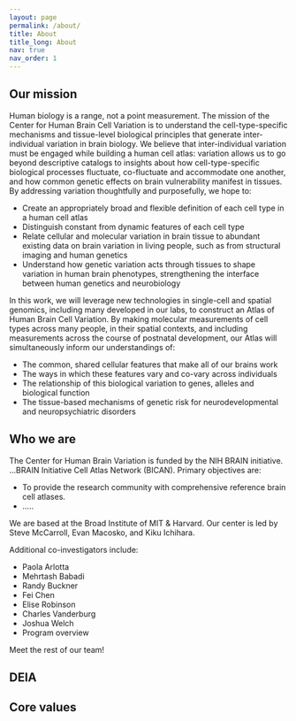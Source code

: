 ```yaml
---
layout: page
permalink: /about/
title: About
title_long: About
nav: true
nav_order: 1
---
```


## Our mission
Human biology is a range, not a point measurement. The mission of the Center for Human Brain Cell Variation is to understand the cell-type-specific mechanisms and tissue-level biological principles that generate inter-individual variation in brain biology. We believe that inter-individual variation must be engaged while building a human cell atlas: variation allows us to go beyond descriptive catalogs to insights about how cell-type-specific biological processes fluctuate, co-fluctuate and accommodate one another, and how common genetic effects on brain vulnerability manifest in tissues. By addressing variation thoughtfully and purposefully, we hope to:

 - Create an appropriately broad and flexible definition of each cell type in a human cell atlas
 - Distinguish constant from dynamic features of each cell type
 - Relate cellular and molecular variation in brain tissue to abundant existing data on brain variation in living people, such as from structural imaging and human genetics
 - Understand how genetic variation acts through tissues to shape variation in human brain phenotypes, strengthening the interface between human genetics and neurobiology

In this work, we will leverage new technologies in single-cell and spatial genomics, including many developed in our labs, to construct an Atlas of Human Brain Cell Variation. By making molecular measurements of cell types across many people, in their spatial contexts, and including measurements across the course of postnatal development, our Atlas will simultaneously inform our understandings of:

 - The common, shared cellular features that make all of our brains work
 - The ways in which these features vary and co-vary across individuals
 - The relationship of this biological variation to genes, alleles and biological function
 - The tissue-based mechanisms of genetic risk for neurodevelopmental and neuropsychiatric disorders

## Who we are
The Center for Human Brain Variation is funded by the NIH BRAIN initiative. ...BRAIN Initiative Cell Atlas Network (BICAN). Primary objectives are:

 - To provide the research community with comprehensive reference brain cell atlases.
 - .....

We are based at the Broad Institute of MIT & Harvard. Our center is led by Steve McCarroll, Evan Macosko, and Kiku Ichihara.

 

Additional co-investigators include: 
 - Paola Arlotta
 - Mehrtash Babadi
 - Randy Buckner
 - Fei Chen
 - Elise Robinson
 - Charles Vanderburg
 - Joshua Welch
 - Program overview

Meet the rest of our team!

## DEIA

## Core values

 





